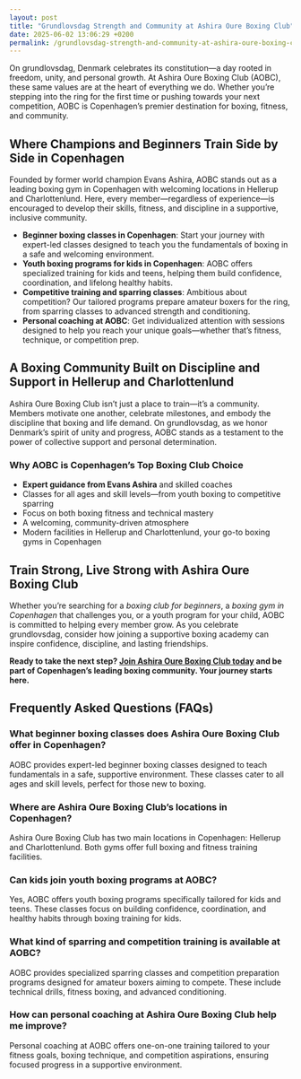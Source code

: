 ```yaml
---
layout: post
title: "Grundlovsdag Strength and Community at Ashira Oure Boxing Club"
date: 2025-06-02 13:06:29 +0200
permalink: /grundlovsdag-strength-and-community-at-ashira-oure-boxing-club/
---
```

On grundlovsdag, Denmark celebrates its constitution—a day rooted in freedom, unity, and personal growth. At Ashira Oure Boxing Club (AOBC), these same values are at the heart of everything we do. Whether you’re stepping into the ring for the first time or pushing towards your next competition, AOBC is Copenhagen’s premier destination for boxing, fitness, and community.

## Where Champions and Beginners Train Side by Side in Copenhagen

Founded by former world champion Evans Ashira, AOBC stands out as a leading boxing gym in Copenhagen with welcoming locations in Hellerup and Charlottenlund. Here, every member—regardless of experience—is encouraged to develop their skills, fitness, and discipline in a supportive, inclusive community.

- **Beginner boxing classes in Copenhagen**: Start your journey with expert-led classes designed to teach you the fundamentals of boxing in a safe and welcoming environment.  
- **Youth boxing programs for kids in Copenhagen**: AOBC offers specialized training for kids and teens, helping them build confidence, coordination, and lifelong healthy habits.  
- **Competitive training and sparring classes**: Ambitious about competition? Our tailored programs prepare amateur boxers for the ring, from sparring classes to advanced strength and conditioning.  
- **Personal coaching at AOBC**: Get individualized attention with sessions designed to help you reach your unique goals—whether that’s fitness, technique, or competition prep.

## A Boxing Community Built on Discipline and Support in Hellerup and Charlottenlund

Ashira Oure Boxing Club isn’t just a place to train—it’s a community. Members motivate one another, celebrate milestones, and embody the discipline that boxing and life demand. On grundlovsdag, as we honor Denmark’s spirit of unity and progress, AOBC stands as a testament to the power of collective support and personal determination.

### Why AOBC is Copenhagen’s Top Boxing Club Choice

- **Expert guidance from Evans Ashira** and skilled coaches  
- Classes for all ages and skill levels—from youth boxing to competitive sparring  
- Focus on both boxing fitness and technical mastery  
- A welcoming, community-driven atmosphere  
- Modern facilities in Hellerup and Charlottenlund, your go-to boxing gyms in Copenhagen  

## Train Strong, Live Strong with Ashira Oure Boxing Club

Whether you’re searching for a *boxing club for beginners*, a *boxing gym in Copenhagen* that challenges you, or a youth program for your child, AOBC is committed to helping every member grow. As you celebrate grundlovsdag, consider how joining a supportive boxing academy can inspire confidence, discipline, and lasting friendships.

**Ready to take the next step? [Join Ashira Oure Boxing Club today](https://www.ashiraoure.com/) and be part of Copenhagen’s leading boxing community. Your journey starts here.**

## Frequently Asked Questions (FAQs)

### What beginner boxing classes does Ashira Oure Boxing Club offer in Copenhagen?  
AOBC provides expert-led beginner boxing classes designed to teach fundamentals in a safe, supportive environment. These classes cater to all ages and skill levels, perfect for those new to boxing.

### Where are Ashira Oure Boxing Club’s locations in Copenhagen?  
Ashira Oure Boxing Club has two main locations in Copenhagen: Hellerup and Charlottenlund. Both gyms offer full boxing and fitness training facilities.

### Can kids join youth boxing programs at AOBC?  
Yes, AOBC offers youth boxing programs specifically tailored for kids and teens. These classes focus on building confidence, coordination, and healthy habits through boxing training for kids.

### What kind of sparring and competition training is available at AOBC?  
AOBC provides specialized sparring classes and competition preparation programs designed for amateur boxers aiming to compete. These include technical drills, fitness boxing, and advanced conditioning.

### How can personal coaching at Ashira Oure Boxing Club help me improve?  
Personal coaching at AOBC offers one-on-one training tailored to your fitness goals, boxing technique, and competition aspirations, ensuring focused progress in a supportive environment.

<script type="application/ld+json">
{
  "@context": "https://schema.org",
  "@type": "BlogPosting",
  "headline": "Grundlovsdag Strength and Community at Ashira Oure Boxing Club",
  "description": "Celebrate grundlovsdag by discovering Ashira Oure Boxing Club, Copenhagen’s premier boxing gym founded by former world champion Evans Ashira. Learn about beginner classes, youth programs, sparring, and community-driven boxing training in Hellerup and Charlottenlund.",
  "author": {
    "@type": "Person",
    "name": "Evans Ashira"
  },
  "publisher": {
    "@type": "Person",
    "name": "Evans Ashira"
  },
  "mainEntityOfPage": {
    "@type": "WebPage",
    "@id": "https://www.ashiraoure.com/blog/grundlovsdag-strength-community"
  },
  "datePublished": "2024-06-05",
  "dateModified": "2024-06-05",
  "keywords": "ashira oure boxing club, ashira oure, aobc, evans ashira, ashira boxing, boxing club copenhagen, boxing gym copenhagen, boxing copenhagen, hellerup boxing gym, copenhagen boxing club, bokseklub københavn, beginner boxing classes, boxing club for beginners, boxing academy, youth boxing, kids boxing near me, boxing classes, sparring classes, boxing competition training, boxing training for kids, amateur boxing club",
  "articleBody": "On grundlovsdag, Denmark celebrates its constitution—a day rooted in freedom, unity, and personal growth. At Ashira Oure Boxing Club (AOBC), these same values are at the heart of everything we do. Whether you’re stepping into the ring for the first time or pushing towards your next competition, AOBC is Copenhagen’s premier destination for boxing, fitness, and community.\n\nFounded by former world champion Evans Ashira, AOBC stands out as a leading boxing gym in Copenhagen with welcoming locations in Hellerup and Charlottenlund. Here, every member—regardless of experience—is encouraged to develop their skills, fitness, and discipline in a supportive, inclusive community.\n\nBeginner boxing classes: Start your journey with expert-led classes designed to teach you the fundamentals of boxing in a safe and welcoming environment.\n\nYouth boxing programs: AOBC offers specialized training for kids and teens, helping them build confidence, coordination, and lifelong healthy habits.\n\nCompetitive training: Ambitious about competition? Our tailored programs prepare amateur boxers for the ring, from sparring classes to advanced strength and conditioning.\n\nPersonal coaching: Get individualized attention with sessions designed to help you reach your unique goals—whether that’s fitness, technique, or competition prep.\n\nAshira Oure Boxing Club isn’t just a place to train—it’s a community. Members motivate one another, celebrate milestones, and embody the discipline that boxing and life demand. On grundlovsdag, as we honor Denmark’s spirit of unity and progress, AOBC stands as a testament to the power of collective support and personal determination.\n\nWhether you’re searching for a boxing club for beginners, a boxing gym in Copenhagen that challenges you, or a youth program for your child, AOBC is committed to helping every member grow. Join Ashira Oure Boxing Club today and be part of Copenhagen’s leading boxing community."
}
</script>

<script type="application/ld+json">
{
  "@context": "https://schema.org",
  "@type": "FAQPage",
  "mainEntity": [
    {
      "@type": "Question",
      "name": "What beginner boxing classes does Ashira Oure Boxing Club offer in Copenhagen?",
      "acceptedAnswer": {
        "@type": "Answer",
        "text": "AOBC provides expert-led beginner boxing classes designed to teach fundamentals in a safe, supportive environment. These classes cater to all ages and skill levels, perfect for those new to boxing."
      }
    },
    {
      "@type": "Question",
      "name": "Where are Ashira Oure Boxing Club’s locations in Copenhagen?",
      "acceptedAnswer": {
        "@type": "Answer",
        "text": "Ashira Oure Boxing Club has two main locations in Copenhagen: Hellerup and Charlottenlund. Both gyms offer full boxing and fitness training facilities."
      }
    },
    {
      "@type": "Question",
      "name": "Can kids join youth boxing programs at AOBC?",
      "acceptedAnswer": {
        "@type": "Answer",
        "text": "Yes, AOBC offers youth boxing programs specifically tailored for kids and teens. These classes focus on building confidence, coordination, and healthy habits through boxing training for kids."
      }
    },
    {
      "@type": "Question",
      "name": "What kind of sparring and competition training is available at AOBC?",
      "acceptedAnswer": {
        "@type": "Answer",
        "text": "AOBC provides specialized sparring classes and competition preparation programs designed for amateur boxers aiming to compete. These include technical drills, fitness boxing, and advanced conditioning."
      }
    },
    {
      "@type": "Question",
      "name": "How can personal coaching at Ashira Oure Boxing Club help me improve?",
      "acceptedAnswer": {
        "@type": "Answer",
        "text": "Personal coaching at AOBC offers one-on-one training tailored to your fitness goals, boxing technique, and competition aspirations, ensuring focused progress in a supportive environment."
      }
    }
  ]
}
</script>